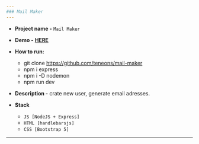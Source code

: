 ```yaml
---
### Mail Maker
---
```



+ **Project name -** `Mail Maker`
+ **Demo -** **[HERE](https://teneons.github.io/mail-maker/)**
+ **How to run:**
   - git clone https://github.com/teneons/mail-maker
   - npm i express
   - npm i -D nodemon
   - npm run dev
+ **Description -** crate new user, generate email adresses.

+ **Stack**
   - `JS [NodeJS + Express]`
   - `HTML [handlebarsjs]`
   - `CSS [Bootstrap 5]`

---
